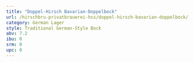 ```yaml
---
title: "Doppel-Hirsch Bavarian-Doppelbock"
url: /hirschbru-privatbrauerei-hss/doppel-hirsch-bavarian-doppelbock/
category: German Lager
style: Traditional German-Style Bock
abv: 7.2
ibu: 0
srm: 0
upc: 0
---
```


